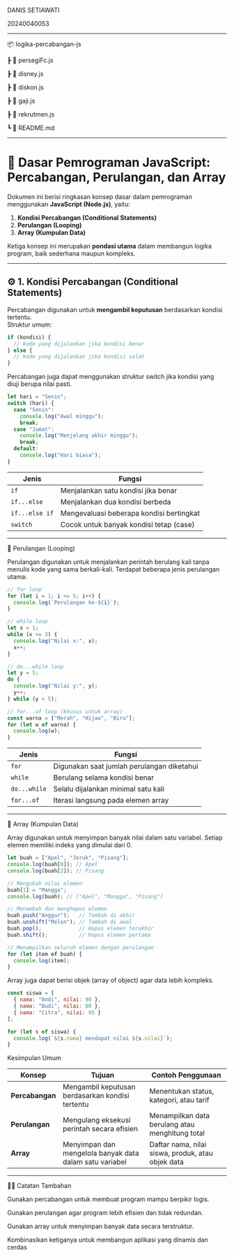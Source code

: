 DANIS SETIAWATI

20240040053

---

📦 logika-percabangan-js

 ┣ 📜 persegiFc.js
 
 ┣ 📜 disney.js
 
 ┣ 📜 diskon.js
 
 ┣ 📜 gaji.js
 
 ┣ 📜 rekrutmen.js
 
 ┗ 📜 README.md

---

# 🧠 Dasar Pemrograman JavaScript: Percabangan, Perulangan, dan Array

Dokumen ini berisi ringkasan konsep dasar dalam pemrograman menggunakan **JavaScript (Node.js)**, yaitu:
1. **Kondisi Percabangan (Conditional Statements)**
2. **Perulangan (Looping)**
3. **Array (Kumpulan Data)**

Ketiga konsep ini merupakan **pondasi utama** dalam membangun logika program, baik sederhana maupun kompleks.

---

## ⚙️ 1. Kondisi Percabangan (Conditional Statements)

Percabangan digunakan untuk **mengambil keputusan** berdasarkan kondisi tertentu.  
Struktur umum:
```javascript
if (kondisi) {
  // kode yang dijalankan jika kondisi benar
} else {
  // kode yang dijalankan jika kondisi salah
}

```
Percabangan juga dapat menggunakan struktur switch jika kondisi yang diuji berupa nilai pasti.

```javascript
let hari = "Senin";
switch (hari) {
  case "Senin":
    console.log("Awal minggu");
    break;
  case "Jumat":
    console.log("Menjelang akhir minggu");
    break;
  default:
    console.log("Hari biasa");
}
```
| Jenis          | Fungsi                                   |
| -------------- | ---------------------------------------- |
| `if`           | Menjalankan satu kondisi jika benar      |
| `if...else`    | Menjalankan dua kondisi berbeda          |
| `if...else if` | Mengevaluasi beberapa kondisi bertingkat |
| `switch`       | Cocok untuk banyak kondisi tetap (case)  |

---

🔁 Perulangan (Looping)

Perulangan digunakan untuk menjalankan perintah berulang kali tanpa menulis kode yang sama berkali-kali. Terdapat beberapa jenis perulangan utama:

```javascript
// for loop
for (let i = 1; i <= 5; i++) {
  console.log(`Perulangan ke-${i}`);
}

// while loop
let x = 1;
while (x <= 3) {
  console.log("Nilai x:", x);
  x++;
}

// do...while loop
let y = 5;
do {
  console.log("Nilai y:", y);
  y++;
} while (y < 5);

// for...of loop (khusus untuk array)
const warna = ["Merah", "Hijau", "Biru"];
for (let w of warna) {
  console.log(w);
}
```

| Jenis        | Fungsi                                     |
| ------------ | ------------------------------------------ |
| `for`        | Digunakan saat jumlah perulangan diketahui |
| `while`      | Berulang selama kondisi benar              |
| `do...while` | Selalu dijalankan minimal satu kali        |
| `for...of`   | Iterasi langsung pada elemen array         |

---

🧩 Array (Kumpulan Data)

Array digunakan untuk menyimpan banyak nilai dalam satu variabel. Setiap elemen memiliki indeks yang dimulai dari 0.

```javascript
let buah = ["Apel", "Jeruk", "Pisang"];
console.log(buah[0]); // Apel
console.log(buah[2]); // Pisang

// Mengubah nilai elemen
buah[1] = "Mangga";
console.log(buah); // ["Apel", "Mangga", "Pisang"]

// Menambah dan menghapus elemen
buah.push("Anggur");   // Tambah di akhir
buah.unshift("Melon"); // Tambah di awal
buah.pop();            // Hapus elemen terakhir
buah.shift();          // Hapus elemen pertama

// Menampilkan seluruh elemen dengan perulangan
for (let item of buah) {
  console.log(item);
}

```

Array juga dapat berisi objek (array of object) agar data lebih kompleks.

```javascript
const siswa = [
  { nama: "Andi", nilai: 90 },
  { nama: "Budi", nilai: 80 },
  { nama: "Citra", nilai: 95 }
];

for (let s of siswa) {
  console.log(`${s.nama} mendapat nilai ${s.nilai}`);
}

```

Kesimpulan Umum

| Konsep          | Tujuan                                                  | Contoh Penggunaan                                 |
| --------------- | ------------------------------------------------------- | ------------------------------------------------- |
| **Percabangan** | Mengambil keputusan berdasarkan kondisi tertentu        | Menentukan status, kategori, atau tarif           |
| **Perulangan**  | Mengulang eksekusi perintah secara efisien              | Menampilkan data berulang atau menghitung total   |
| **Array**       | Menyimpan dan mengelola banyak data dalam satu variabel | Daftar nama, nilai siswa, produk, atau objek data |

---

🧑‍💻 Catatan Tambahan

Gunakan percabangan untuk membuat program mampu berpikir logis.

Gunakan perulangan agar program lebih efisien dan tidak redundan.

Gunakan array untuk menyimpan banyak data secara terstruktur.

Kombinasikan ketiganya untuk membangun aplikasi yang dinamis dan cerdas
